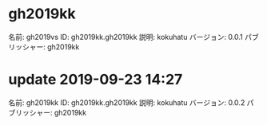 # gh2019kk

名前: gh2019vs
ID: gh2019kk.gh2019kk
説明: kokuhatu
バージョン: 0.0.1
パブリッシャー: gh2019kk

# update 2019-09-23 14:27
名前: gh2019kk
ID: gh2019kk.gh2019kk
説明: kokuhatu
バージョン: 0.0.2
パブリッシャー: gh2019kk

